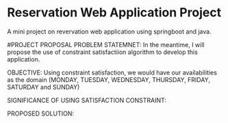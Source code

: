 # Reservation Web Application Project
A mini project on revervation web application using springboot and java.

#PROJECT PROPOSAL
PROBLEM STATEMNET:
In the meantime, I will propose the use of constraint satisfactiion algorithm to develop this application.

OBJECTIVE:
Using constraint satisfaction, we would have our availabilities as the domain (MONDAY, TUESDAY, WEDNESDAY, THURSDAY, FRIDAY, SATURDAY and SUNDAY)

SIGNIFICANCE OF USING SATISFACTION CONSTRAINT:

PROPOSED SOLUTION:

